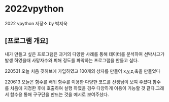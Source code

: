 # 2022vpython
2022 vpython 저장소 by  박지욱
## [프로그램 개요]
내가 만들고 싶은 프로그램은 과거의 다양한 사례를 통해 데이터를 분석하여 선박사고가 발생 하였을때 사망자수와 피해 정도를 파악하는 프로그램을 만들고 싶다.

220531
오늘 처음 깃허브에 가입하였고 100개의 상자를 만들어 x,y,z,축을 만들었다

220613
오늘은 함수를 배워 함수를 이용한 다양한 코드를 선생님이 보여 주셨다.함수를 처음에 지정한 후에 호출하여 실행 하였을 경우 다양하게 이용이 가능할 것 같다.그래서 함수응 통해 구구단을 만드는 것을 예시로 보여주셨다.
